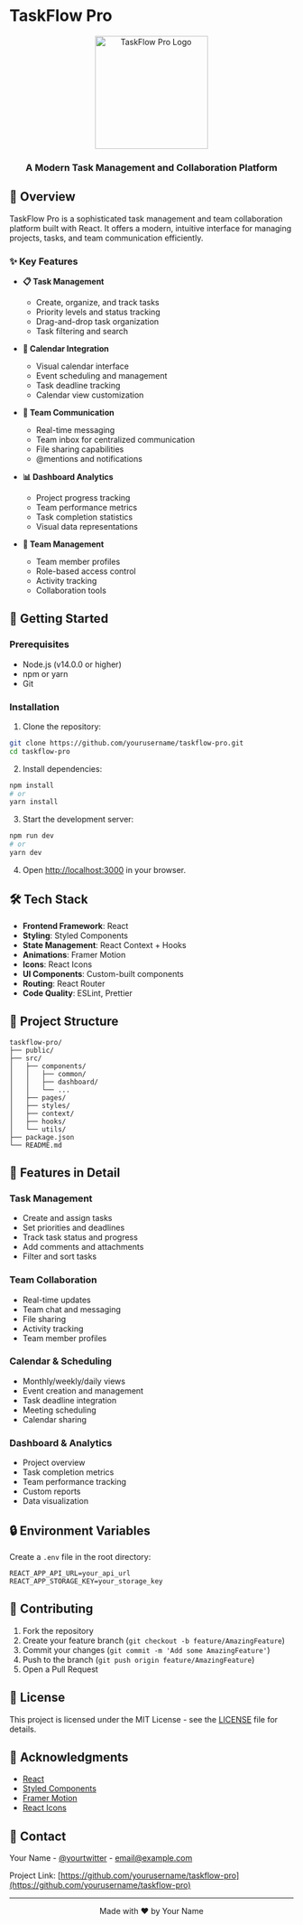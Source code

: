 # TaskFlow Pro

<div align="center">
  <img src="public/taskflow-logo.png" alt="TaskFlow Pro Logo" width="200"/>
  <h3>A Modern Task Management and Collaboration Platform</h3>
</div>

## 🌟 Overview

TaskFlow Pro is a sophisticated task management and team collaboration platform built with React. It offers a modern, intuitive interface for managing projects, tasks, and team communication efficiently.

### ✨ Key Features

- **📋 Task Management**
  - Create, organize, and track tasks
  - Priority levels and status tracking
  - Drag-and-drop task organization
  - Task filtering and search

- **📅 Calendar Integration**
  - Visual calendar interface
  - Event scheduling and management
  - Task deadline tracking
  - Calendar view customization

- **💬 Team Communication**
  - Real-time messaging
  - Team inbox for centralized communication
  - File sharing capabilities
  - @mentions and notifications

- **📊 Dashboard Analytics**
  - Project progress tracking
  - Team performance metrics
  - Task completion statistics
  - Visual data representations

- **👥 Team Management**
  - Team member profiles
  - Role-based access control
  - Activity tracking
  - Collaboration tools

## 🚀 Getting Started

### Prerequisites

- Node.js (v14.0.0 or higher)
- npm or yarn
- Git

### Installation

1. Clone the repository:
```bash
git clone https://github.com/yourusername/taskflow-pro.git
cd taskflow-pro
```

2. Install dependencies:
```bash
npm install
# or
yarn install
```

3. Start the development server:
```bash
npm run dev
# or
yarn dev
```

4. Open [http://localhost:3000](http://localhost:3000) in your browser.

## 🛠️ Tech Stack

- **Frontend Framework**: React
- **Styling**: Styled Components
- **State Management**: React Context + Hooks
- **Animations**: Framer Motion
- **Icons**: React Icons
- **UI Components**: Custom-built components
- **Routing**: React Router
- **Code Quality**: ESLint, Prettier

## 📁 Project Structure

```
taskflow-pro/
├── public/
├── src/
│   ├── components/
│   │   ├── common/
│   │   ├── dashboard/
│   │   └── ...
│   ├── pages/
│   ├── styles/
│   ├── context/
│   ├── hooks/
│   └── utils/
├── package.json
└── README.md
```

## 🎨 Features in Detail

### Task Management
- Create and assign tasks
- Set priorities and deadlines
- Track task status and progress
- Add comments and attachments
- Filter and sort tasks

### Team Collaboration
- Real-time updates
- Team chat and messaging
- File sharing
- Activity tracking
- Team member profiles

### Calendar & Scheduling
- Monthly/weekly/daily views
- Event creation and management
- Task deadline integration
- Meeting scheduling
- Calendar sharing

### Dashboard & Analytics
- Project overview
- Task completion metrics
- Team performance tracking
- Custom reports
- Data visualization

## 🔒 Environment Variables

Create a `.env` file in the root directory:

```env
REACT_APP_API_URL=your_api_url
REACT_APP_STORAGE_KEY=your_storage_key
```

## 🤝 Contributing

1. Fork the repository
2. Create your feature branch (`git checkout -b feature/AmazingFeature`)
3. Commit your changes (`git commit -m 'Add some AmazingFeature'`)
4. Push to the branch (`git push origin feature/AmazingFeature`)
5. Open a Pull Request

## 📝 License

This project is licensed under the MIT License - see the [LICENSE](LICENSE) file for details.

## 🙏 Acknowledgments

- [React](https://reactjs.org/)
- [Styled Components](https://styled-components.com/)
- [Framer Motion](https://www.framer.com/motion/)
- [React Icons](https://react-icons.github.io/react-icons/)

## 📧 Contact

Your Name - [@yourtwitter](https://twitter.com/yourtwitter) - email@example.com

Project Link: [https://github.com/yourusername/taskflow-pro](https://github.com/yourusername/taskflow-pro)

---

<div align="center">
  Made with ❤️ by Your Name
</div>
